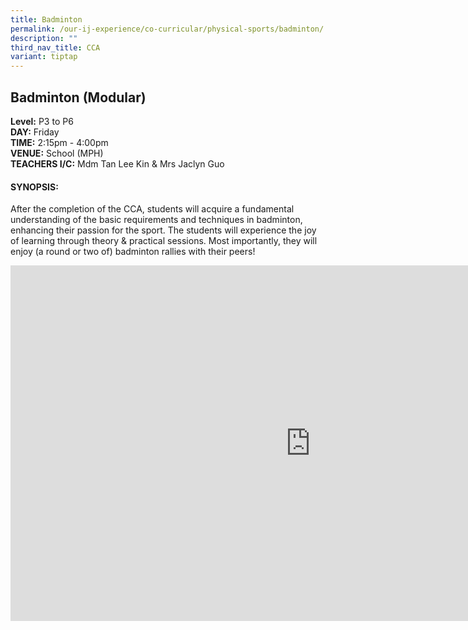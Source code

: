 ```yaml
---
title: Badminton
permalink: /our-ij-experience/co-curricular/physical-sports/badminton/
description: ""
third_nav_title: CCA
variant: tiptap
---
```

<h2>Badminton (Modular)</h2>
<p><strong>Level:</strong>&nbsp;P3 to P6
<br><strong>DAY:</strong>&nbsp;Friday
<br><strong>TIME:</strong>&nbsp;2:15pm - 4:00pm
<br><strong>VENUE:</strong>&nbsp;School (MPH)
<br><strong>TEACHERS I/C:</strong>&nbsp;Mdm Tan Lee Kin &amp; Mrs Jaclyn Guo</p>
<h4>SYNOPSIS:</h4>
<p>After the completion of the CCA, students will acquire a fundamental understanding
of the basic requirements and techniques in badminton, enhancing their
passion for the sport. The students will experience the joy of learning
through theory &amp; practical sessions. Most importantly, they will enjoy
(a round or two of) badminton rallies with their peers!</p>
<div class="iframe-wrapper">
<iframe height="569" width="960" allowfullscreen="true" frameborder="0" src="https://docs.google.com/presentation/d/e/2PACX-1vRI6d3G-qK8b0DfFUPpil5T-OD-bL9tRqKXAKrPFMx2Rlei2sS9J14pMEwWnhlb3V-PpMak1q1LPICa/embed?start=true&amp;loop=false&amp;delayms=5000"></iframe>
</div>
<p></p>